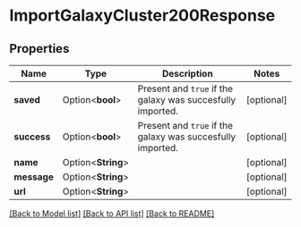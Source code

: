 # ImportGalaxyCluster200Response

## Properties

Name | Type | Description | Notes
------------ | ------------- | ------------- | -------------
**saved** | Option<**bool**> | Present and `true` if the galaxy was succesfully imported. | [optional]
**success** | Option<**bool**> | Present and `true` if the galaxy was succesfully imported. | [optional]
**name** | Option<**String**> |  | [optional]
**message** | Option<**String**> |  | [optional]
**url** | Option<**String**> |  | [optional]

[[Back to Model list]](../README.md#documentation-for-models) [[Back to API list]](../README.md#documentation-for-api-endpoints) [[Back to README]](../README.md)


